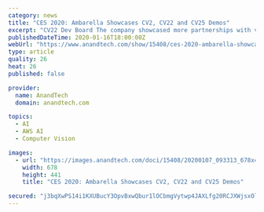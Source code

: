 ```yaml
---
category: news
title: "CES 2020: Ambarella Showcases CV2, CV22 and CV25 Demos"
excerpt: "CV22 Dev Board The company showcased more partnerships with various companies bringing using the CV2 and CV22 platforms, including a collaboration with AWS’s SageMaker Neo platform to help train ML models in the cloud and to deploy them into edge devices using the Ambarella CV SoCs. CV22 Dev Board Alongside a partnership with AnyVision to ..."
publishedDateTime: 2020-01-16T18:00:00Z
webUrl: "https://www.anandtech.com/show/15408/ces-2020-ambarella-showcases-cv2-cv22-and-cv25"
type: article
quality: 26
heat: 26
published: false

provider:
  name: AnandTech
  domain: anandtech.com

topics:
  - AI
  - AWS AI
  - Computer Vision

images:
  - url: "https://images.anandtech.com/doci/15408/20200107_093313_678x452.jpg"
    width: 678
    height: 441
    title: "CES 2020: Ambarella Showcases CV2, CV22 and CV25 Demos"

secured: "j3bqXwPS14i1KXUBucY3OpvBxwQbur1lOCbmgVytwp4JAXLfg20RCJXWjsxOlFFu3U33CYjnX5bDqfWKf1sU7KCyaoaOCmKH2+Grqq4FfnMTY2FHdeJ9dp+eKXi6yRcOiG444Bp1NFPBN6jd69AU/+azmyHj2PvzlX8/zEqcbCBFxxsEhcQzcPsK9LxDCVWOURjShD0+j92zpnEpbrK3JRDblFmQaMLwL/gICMbS9/yg1BFf2k2VIia/DPMS4oJ8L6ErFj7Ilo8CscCdkGo5UsRwCJrN74739USojU/gAJteddscoiKhOoLTRvfxzZ4r+0ThieYtxd0rn4qNO1TjPh8yh2Fj5eX2tYjr4gUJPI1I0hyqIOYpSYwqmm8I7XAmAFM3C+N12Bu2Uji/mW/lygAV5qOQmuEAhOt/l4vHYAYopJec6eWIgrYvCOe/0taoCUuYr5VFNFHs3ffzOcatDg==;6B2YkaFnh24EvC8Ii2Cc6w=="
---
```


